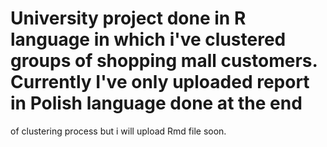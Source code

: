 # University project done in R language in which i've clustered groups of shopping mall customers. Currently I've only uploaded report in Polish language done at the end
of clustering process but i will upload Rmd file soon.
